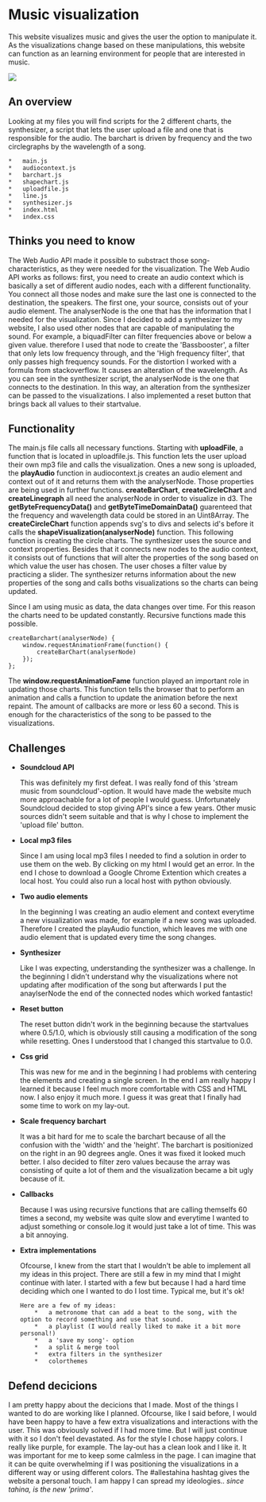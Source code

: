 # Music visualization
This website visualizes music and gives the user the option to manipulate it. As the visualizations change based on these manipulations, this website can function as an learning environment for people that are interested in music.

![](https://github.com/noamrubin22/finalproject/blob/master/doc/screenshot.jpg)

## An overview
Looking at my files you will find scripts for the 2 different charts, the synthesizer, a script that lets the user upload a file and one that is responsible for the audio. The barchart is driven by frequency and the two circlegraphs by the wavelength of a song.

	* 	main.js
	*	audiocontext.js
	* 	barchart.js
	* 	shapechart.js
	* 	uploadfile.js
	*	line.js
	*	synthesizer.js
	*	index.html
	*	index.css


## Thinks you need to know 
The Web Audio API made it possible to substract those song-characteristics, as they were needed for the visualization. The Web Audio API works as follows: first, you need to create an audio context which is basically a set of different audio nodes, each with a different functionality. You connect all those nodes and make sure the last one is connected to the destination, the speakers. The first one, your source, consists out of your audio element. The analyserNode is the one that has the information that I needed for the visualization. Since I decided to add a synthesizer to my website, I also used other nodes that are capable of manipulating the sound. For example, a biquadFilter can filter frequencies above or below a given value. therefore I used that node to create the 'Bassbooster', a filter that only lets low frequency through, and the 'High frequency filter', that only passes high frequency sounds. For the distortion I worked with a formula from stackoverflow. It causes an alteration of the wavelength. As you can see in the synthesizer script, the analyserNode is the one that connects to the destination. In this way, an alteration from the synthesizer can be passed to the visualizations.
I also implemented a reset button that brings back all values to their startvalue.

## Functionality
The main.js file calls all necessary functions. Starting with **uploadFile**, a function that is located in uploadfile.js. This function lets the user upload their own mp3 file and calls the visualization. Ones a new song is uploaded, the **playAudio** function in audiocontext.js creates an audio element and context out of it and returns them with the analyserNode. Those properties are being used in further functions. **createBarChart**, **createCircleChart** and **createLinegraph** all need the analyserNode in order to visualize in d3. The **getByteFrequencyData()** and **getByteTimeDomainData()** guarenteed that the frequency and wavelength data could be stored in an Uint8Array. The **createCircleChart** function appends svg's to divs and selects id's before it calls the **shapeVisualization(analyserNode)** function. This following function is creating the circle charts. The synthesizer uses the source and context properties. Besides that it connects new nodes to the audio context, it consists out of functions that will alter the properties of the song based on which value the user has chosen. The user choses a filter value by practicing a slider. The synthesizer returns information about the new properties of the song and calls boths visualizations so the charts can being updated.

Since I am using music as data, the data changes over time. For this reason the charts need to be updated constantly. Recursive functions 
made this possible.

	createBarchart(analyserNode) {
		window.requestAnimationFrame(function() {
			createBarChart(analyserNode)
		});
	};


The **window.requestAnimationFame** function played an important role in updating those charts. This function tells the browser that to perform an animation and calls a function to update the animation before the next repaint. The amount of callbacks are more or less 60 a second. This is enough for the characteristics of the song to be passed to the visualizations. 

## Challenges
*	**Soundcloud API**

	This was definitely my first defeat. I was really fond of this 'stream music from soundcloud'-option. It would have made the website much more approachable for a lot of people I would guess. Unfortunately Soundcloud decided to stop giving API's since a few years. Other music sources didn't seem suitable and that is why I chose to implement the 'upload file' button. 

*	**Local mp3 files**

	Since I am using local mp3 files I needed to find a solution in order to use them on the web. By clicking on my html I would get an error. In the end I chose to download a Google Chrome Extention which creates a local host. You could also run a local host with python obviously.

*	**Two audio elements**

	In the beginning I was creating an audio element and context everytime a new visualization was made, for example if a new song was uploaded. Therefore I created the playAudio function, which leaves me with one audio element that is updated every time the song changes. 
	
*	**Synthesizer**

	Like I was expecting, understanding the synthesizer was a challenge. In the beginning I didn't understand why the visualizations where not updating after modification of the song but afterwards I put the anaylserNode the end of the connected nodes which worked fantastic! 

*	**Reset button**

	The reset button didn't work in the beginning because the startvalues where 0.5/1.0, which is obviously still causing a modification of the song while resetting. Ones I understood that I changed this startvalue to 0.0. 

*	**Css grid**
	
	This was new for me and in the beginning I had problems with centering the elements and creating a single screen. In the end I am really happy I learned it because I feel much more comfortable with CSS and HTML now. I also enjoy it much more. I guess it was great that I finally had some time to work on my lay-out. 

*	**Scale frequency barchart**

	It was a bit hard for me to scale the barchart because of all the confusion with the 'width' and the 'height'. The barchart is positionized on the right in an 90 degrees angle. Ones it was fixed it looked much better. I also decided to filter zero values because the array was consisting of quite a lot of them and the visualization became a bit ugly because of it.

*	**Callbacks**

	Because I was using recursive functions that are calling themselfs 60 times a second, my website was quite slow and everytime I wanted to adjust something or console.log it would just take a lot of time. This was a bit annoying. 

*	**Extra implementations**

	Ofcourse, I knew from the start that I wouldn't be able to implement all my ideas in this project. There are still a few in my mind that I might continue with later. I started with a few but because I had a hard time deciding which one I wanted to do I lost time. Typical me, but it's ok!

		Here are a few of my ideas:
			*	a metronome that can add a beat to the song, with the option to record something and use that sound. 
			*	a playlist (I would really liked to make it a bit more personal!)
			*	a 'save my song'- option
			*	a split & merge tool 
			*	extra filters in the synthesizer
			*	colorthemes

## Defend decicions 
I am pretty happy about the decicions that I made. Most of the things I wanted to do are working like I planned. Ofcourse, like I said before, I would have been happy to have a few extra visualizations and interactions with the user. This was obviously solved if I had more time. But I will just continue with it so I don't feel devastated. As for the style I chose happy colors. I really like purple, for example. The lay-out has a clean look and I like it. It was important for me to keep some calmless in the page. I can imagine that it can be quite overwhelming if I was positioning the visualizations in a different way or using different colors. The #allestahina hashtag gives the website a personal touch. I am happy I can spread my ideologies.. *since tahina, is the new 'prima'*.
